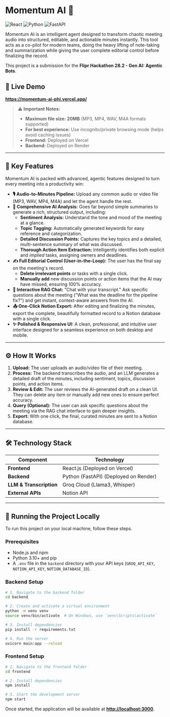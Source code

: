 # Momentum AI 🚀

![React](https://img.shields.io/badge/React-20232A?style=for-the-badge&logo=react&logoColor=61DAFB)
![Python](https://img.shields.io/badge/Python-3776AB?style=for-the-badge&logo=python&logoColor=white)
![FastAPI](https://img.shields.io/badge/FastAPI-005571?style=for-the-badge&logo=fastapi&logoColor=white)

Momentum AI is an intelligent agent designed to transform chaotic meeting audio into structured, editable, and actionable minutes instantly. This tool acts as a co-pilot for modern teams, doing the heavy lifting of note-taking and summarization while giving the user complete editorial control before finalizing the record.

This project is a submission for the **Flipr Hackathon 28.2 - Gen AI: Agentic Bots**.

## 🔴 Live Demo

**https://momentum-ai-phi.vercel.app/**

> **⚠️ Important Notes:**
> - **Maximum file size: 20MB** (MP3, MP4, WAV, M4A formats supported)
> - **For best experience:** Use incognito/private browsing mode (helps avoid caching issues)
> - **Frontend:** Deployed on Vercel
> - **Backend:** Deployed on Render

---

## 🌟 Key Features

Momentum AI is packed with advanced, agentic features designed to turn every meeting into a productivity win:

* **🎙️ Audio-to-Minutes Pipeline:** Upload any common audio or video file (MP3, WAV, MP4, M4A) and let the agent handle the rest.
* **🧠 Comprehensive AI Analysis:** Goes far beyond simple summaries to generate a rich, structured output, including:
    * **Sentiment Analysis:** Understand the tone and mood of the meeting at a glance.
    * **Topic Tagging:** Automatically generated keywords for easy reference and categorization.
    * **Detailed Discussion Points:** Captures the key topics and a detailed, multi-sentence summary of what was discussed.
    * **Thorough Action Item Extraction:** Intelligently identifies both explicit and *implied* tasks, assigning owners and deadlines.
* **✍️ Full Editorial Control (User-in-the-Loop):** The user has the final say on the meeting's record.
    * **Delete irrelevant points** or tasks with a single click.
    * **Manually add** new discussion points or action items that the AI may have missed, ensuring 100% accuracy.
* **🤖 Interactive RAG Chat:** "Chat with your transcript." Ask specific questions about the meeting ("What was the deadline for the pipeline fix?") and get instant, context-aware answers from the AI.
* **📤 One-Click Notion Export:** After editing and finalizing the minutes, export the complete, beautifully formatted record to a Notion database with a single click.
* **✨ Polished & Responsive UI:** A clean, professional, and intuitive user interface designed for a seamless experience on both desktop and mobile.

---

## ⚙️ How It Works

1.  **Upload:** The user uploads an audio/video file of their meeting.
2.  **Process:** The backend transcribes the audio, and an LLM generates a detailed draft of the minutes, including sentiment, topics, discussion points, and action items.
3.  **Review & Edit:** The user reviews the AI-generated draft on a clean UI. They can delete any item or manually add new ones to ensure perfect accuracy.
4.  **Query (Optional):** The user can ask specific questions about the meeting via the RAG chat interface to gain deeper insights.
5.  **Export:** With one click, the final, curated minutes are sent to a Notion database.

---

## 🛠️ Technology Stack

| Component            | Technology                                                          |
| -------------------- | ------------------------------------------------------------------- |
| **Frontend** | React.js (Deployed on Vercel)                                       |
| **Backend** | Python (FastAPI) (Deployed on Render)                               |
| **LLM & Transcription** | Groq Cloud (Llama3, Whisper)                                     |
| **External APIs** | Notion API                                                          |

---

## 🚀 Running the Project Locally

To run this project on your local machine, follow these steps.

### Prerequisites

* Node.js and npm
* Python 3.10+ and pip
* A `.env` file in the `backend` directory with your API keys (`GROQ_API_KEY`, `NOTION_API_KEY`, `NOTION_DATABASE_ID`).

### Backend Setup


```bash
# 1. Navigate to the backend folder
cd backend

# 2. Create and activate a virtual environment
python -m venv venv
source venv/bin/activate  # On Windows, use `venv\Scripts\activate`

# 3. Install dependencies
pip install -r requirements.txt

# 4. Run the server
uvicorn main:app --reload  
```
### Frontend Setup

```bash
# 1. Navigate to the frontend folder
cd frontend

# 2. Install dependencies
npm install

# 3. Start the development server
npm start
```

Once started, the application will be available at **[http://localhost:3000](http://localhost:3000)**.

